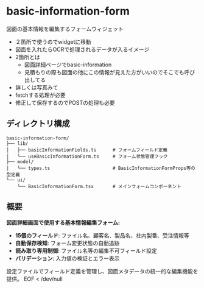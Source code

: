 # basic-information-form

図面の基本情報を編集するフォームウィジェット

- ２箇所で使うのでwidgetに移動
- 図面を入れたらOCRで処理されるデータが入るイメージ
- 2箇所とは
  - 図面詳細ページでbasic-information
  - 見積もりの際も図面の他にこの情報が見えた方がいいのでそこでも呼び出してる
- 詳しくは写真みて
- fetchする処理が必要
- 修正して保存するのでPOSTの処理も必要

## ディレクトリ構成

```
basic-information-form/
├── lib/
│   ├── basicInformationFields.ts      # フォームフィールド定義
│   └── useBasicInformationForm.ts     # フォーム状態管理フック
├── model/
│   └── types.ts                       # BasicInformationFormProps等の型定義
└── ui/
    └── BasicInformationForm.tsx       # メインフォームコンポーネント
```

## 概要

**図面詳細画面で使用する基本情報編集フォーム:**

- **15個のフィールド**: ファイル名、顧客名、製品名、社内製番、受注情報等
- **自動保存検知**: フォーム変更状態の自動追跡
- **読み取り専用制御**: ファイル名等の編集不可フィールド設定
- **バリデーション**: 入力値の検証とエラー表示

設定ファイルでフィールド定義を管理し、図面メタデータの統一的な編集機能を提供。
EOF < /dev/null
